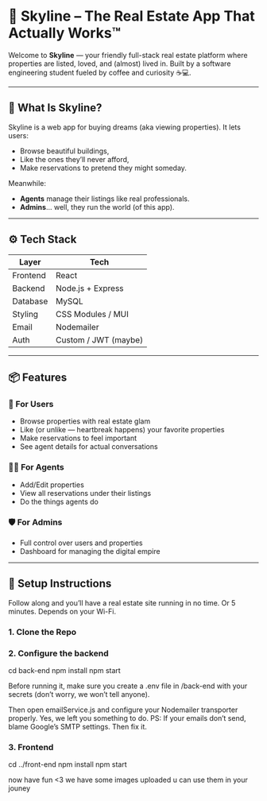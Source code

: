 # 🌆 Skyline – The Real Estate App That Actually Works™

Welcome to **Skyline** — your friendly full-stack real estate platform where properties are listed, loved, and (almost) lived in. Built by a software engineering student fueled by coffee and curiosity ☕💻.

---

## 🧠 What Is Skyline?

Skyline is a web app for buying dreams (aka viewing properties). It lets users:
- Browse beautiful buildings,
- Like the ones they’ll never afford,
- Make reservations to pretend they might someday.

Meanwhile:
- **Agents** manage their listings like real professionals.
- **Admins**... well, they run the world (of this app).

---

## ⚙️ Tech Stack

| Layer       | Tech                |
|------------|---------------------|
| Frontend    | React               |
| Backend     | Node.js + Express   |
| Database    | MySQL               |
| Styling     | CSS Modules / MUI   |
| Email       | Nodemailer          |
| Auth        | Custom / JWT (maybe) |

---

## 📦 Features

### 🏡 For Users
- Browse properties with real estate glam
- Like (or unlike — heartbreak happens) your favorite properties
- Make reservations to feel important
- See agent details for actual conversations

### 🧑‍💼 For Agents
- Add/Edit properties
- View all reservations under their listings
- Do the things agents do

### 🛡️ For Admins
- Full control over users and properties
- Dashboard for managing the digital empire

---

## 🔧 Setup Instructions

Follow along and you’ll have a real estate site running in no time. Or 5 minutes. Depends on your Wi-Fi.

### 1. Clone the Repo

### 2. Configure the backend
cd back-end
npm install
npm start

Before running it, make sure you create a .env file in /back-end with your secrets (don’t worry, we won’t tell anyone).

Then open emailService.js and configure your Nodemailer transporter properly. Yes, we left you something to do.
PS: If your emails don’t send, blame Google’s SMTP settings. Then fix it.

### 3. Frontend
cd ../front-end
npm install
npm start


now have fun <3 we have some images uploaded u can use them in your jouney 
